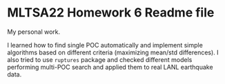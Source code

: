 # MLTSA22 Homework 6 Readme file

My personal work.

I learned how to find single POC automatically and implement simple algorithms based on different criteria (maximizing mean/std differences).
I also tried to use `ruptures` package and checked different models performing multi-POC search and applied them to real LANL earthquake data.
